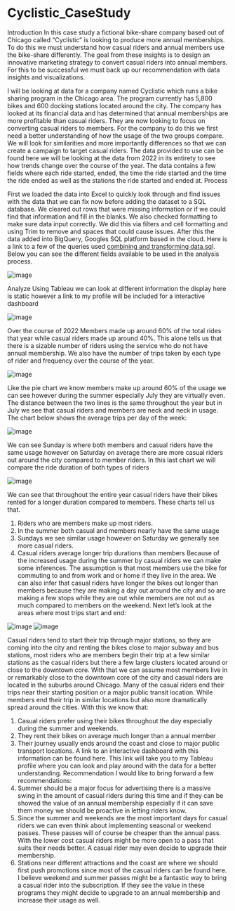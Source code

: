 # Cyclistic_CaseStudy
Introduction
In this case study a fictional bike-share company based out of Chicago called “Cyclistic” is looking to produce more annual memberships. To do this we must understand how casual riders and annual members use the bike-share differently. The goal from these insights is to design an innovative marketing strategy to convert casual riders into annual members. For this to be successful we must back up our recommendation with data insights and visualizations.

I will be looking at data for a company named Cyclistic which runs a bike sharing program in the Chicago area. The program currently has 5,800 bikes and 600 docking stations located around the city. The company has looked at its financial data and has determined that annual memberships are more profitable than casual riders. They are now looking to focus on converting casual riders to members.
For the company to do this we first need a better understanding of how the usage of the two groups compare. We will look for similarities and more importantly differences so that we can create a campaign to target casual riders.
The data provided to use can be found here we will be looking at the data from 2022 in its entirety to see how trends change over the course of the year. The data contains a few fields where each ride started, ended, the time the ride started and the time the ride ended as well as the stations the ride started and ended at.
Process

First we loaded the data into Excel to quickly look through and find issues with the data that we can fix now before adding the dataset to a SQL database. We cleared out rows that were missing information or if we could find that information and fill in the blanks.
We also checked formatting to make sure data input correctly. We did this via filters and cell formatting and using Trim to remove and spaces that could cause issues. After this the data added into BigQuery, Googles SQL platform based in the cloud. Here is a link to a few of the queries used [combining and transforming data.sql](https://github.com/zandril/Cyclistic_CaseStudy/blob/ede0df82360e50c7f7df847e4df0198c18d7671a/combining%20and%20transforming%20data.sql).
Below you can see the different fields available to be used in the analysis process.

![image](https://github.com/zandril/Cyclistic_CaseStudy/assets/41587782/72fb3054-d4bf-46ee-8f5b-e74cf70b9f8b)

Analyze 
Using Tableau we can look at different information the display here is static however a link to my profile will be included for a interactive dashboard

![image](https://github.com/zandril/Cyclistic_CaseStudy/assets/41587782/6eb0146a-7881-41d6-8cb0-4ca5db20b1da)

Over the course of 2022 Members made up around 60% of the total rides that year while casual riders made up around 40%. This alone tells us that there is a sizable number of riders using the service who do not have annual membership.
We also have the number of trips taken by each type of rider and frequency over the course of the year.

![image](https://github.com/zandril/Cyclistic_CaseStudy/assets/41587782/7cc8d074-ae94-43f9-a512-ed196cf96d79)

Like the pie chart we know members make up around 60% of the usage we can see however during the summer especially July they are virtually even. The distance between the two lines is the same throughout the year but in July we see that casual riders and members are neck and neck in usage.
The chart below shows the average trips per day of the week:

![image](https://github.com/zandril/Cyclistic_CaseStudy/assets/41587782/08722c3c-1c60-413f-a211-397481e848af)

We can see Sunday is where both members and casual riders have the same usage however on Saturday on average there are more casual riders out around the city compared to member riders.
In this last chart we will compare the ride duration of both types of riders

![image](https://github.com/zandril/Cyclistic_CaseStudy/assets/41587782/4ec69108-74e0-4699-b719-5e7384be3c6b)

We can see that throughout the entire year casual riders have their bikes rented for a longer duration compared to members.
These charts tell us that. 
1.	Riders who are members make up most riders. 
2.	In the summer both casual and members nearly have the same usage
3.	Sundays we see similar usage however on Saturday we generally see more casual riders.
4.	Casual riders average longer trip durations than members 
Because of the increased usage during the summer by casual riders we can make some inferences. The assumption is that most members use the bike for commuting to and from work and or home if they live in the area.
We can also infer that casual riders have longer the bikes out longer than members because they are making a day out around the city and so are making a few stops while they are out while members are not out as much compared to members on the weekend.
Next let’s look at the areas where most trips start and end: 

![image](https://github.com/zandril/Cyclistic_CaseStudy/assets/41587782/20d36591-6bc9-487f-a44f-b3a0ca01c213)
![image](https://github.com/zandril/Cyclistic_CaseStudy/assets/41587782/106bbf16-028c-4959-b8f0-be48f678693b)

Casual riders tend to start their trip through major stations, so they are coming into the city and renting the bikes close to major subway and bus stations, most riders who are members begin their trip at a few similar stations as the casual riders but there a few large clusters located around or close to the downtown core. With that we can assume most members live in or remarkably close to the downtown core of the city and casual riders are located in the suburbs around Chicago. 
Many of the casual riders end their trips near their starting position or a major public transit location. While members end their trip in similar locations but also more dramatically spread around the cities.
With this we know that:
1.	Casual riders prefer using their bikes throughout the day especially during the summer and weekends.
2.	They rent their bikes on average much longer than a annual member
3.	Their journey usually ends around the coast and close to major public transport locations.
A link to an interactive dashboard with this information can be found here. This link will take you to my Tableau profile where you can look and play around with the data for a better understanding.
Recommendation 
I would like to bring forward a few recommendations:
1.	Summer should be a major focus for advertising there is a massive swing in the amount of casual riders during this time and if they can be showed the value of an annual membership especially if it can save them money we should be proactive in letting riders know.
2.	Since the summer and weekends are the most important days for casual riders we can even think about implementing seasonal or weekend passes. These passes will of course be cheaper than the annual pass. With the lower cost casual riders might be more open to a pass that suits their needs better. A casual rider may even decide to upgrade their membership.
3.	Stations near different attractions and the coast are where we should first push promotions since most of the casual riders can be found here.
I believe weekend and summer passes might be a fantastic way to bring a casual rider into the subscription. If they see the value in these programs they might decide to upgrade to an annual membership and increase their usage as well.
